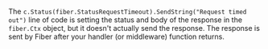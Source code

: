 





The `c.Status(fiber.StatusRequestTimeout).SendString("Request timed out")` line of code is setting the status and body of the response in the `fiber.Ctx` object, but it doesn't actually send the response. The response is sent by Fiber after your handler (or middleware) function returns.